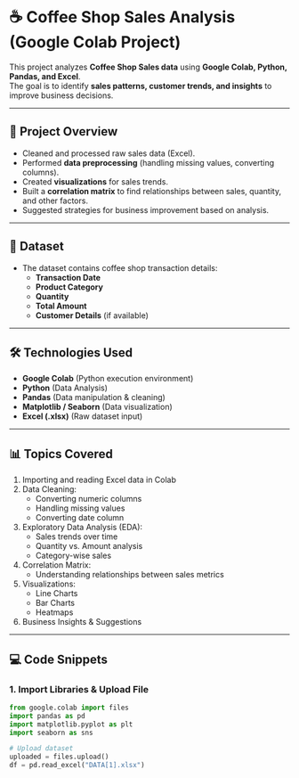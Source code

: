 # ☕ Coffee Shop Sales Analysis (Google Colab Project)

This project analyzes **Coffee Shop Sales data** using **Google Colab, Python, Pandas, and Excel**.  
The goal is to identify **sales patterns, customer trends, and insights** to improve business decisions.  

---

## 📌 Project Overview
- Cleaned and processed raw sales data (Excel).
- Performed **data preprocessing** (handling missing values, converting columns).
- Created **visualizations** for sales trends.
- Built a **correlation matrix** to find relationships between sales, quantity, and other factors.
- Suggested strategies for business improvement based on analysis.

---

## 📂 Dataset
- The dataset contains coffee shop transaction details:
  - **Transaction Date**
  - **Product Category**
  - **Quantity**
  - **Total Amount**
  - **Customer Details** (if available)

---

## 🛠️ Technologies Used
- **Google Colab** (Python execution environment)
- **Python** (Data Analysis)
- **Pandas** (Data manipulation & cleaning)
- **Matplotlib / Seaborn** (Data visualization)
- **Excel (.xlsx)** (Raw dataset input)

---

## 📊 Topics Covered
1. Importing and reading Excel data in Colab  
2. Data Cleaning:
   - Converting numeric columns
   - Handling missing values
   - Converting date column  
3. Exploratory Data Analysis (EDA):
   - Sales trends over time
   - Quantity vs. Amount analysis
   - Category-wise sales  
4. Correlation Matrix:
   - Understanding relationships between sales metrics  
5. Visualizations:
   - Line Charts
   - Bar Charts
   - Heatmaps  
6. Business Insights & Suggestions  

---

## 💻 Code Snippets

### 1. Import Libraries & Upload File
```python
from google.colab import files
import pandas as pd
import matplotlib.pyplot as plt
import seaborn as sns

# Upload dataset
uploaded = files.upload()
df = pd.read_excel("DATA[1].xlsx")

